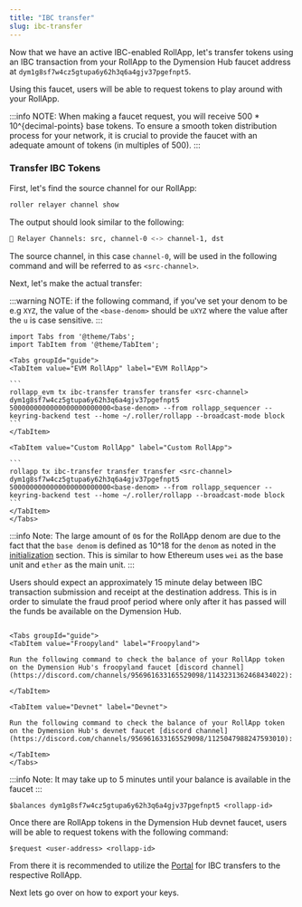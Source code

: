 ```yaml
---
title: "IBC transfer"
slug: ibc-transfer
---
```


Now that we have an active IBC-enabled RollApp, let's transfer tokens using an IBC transaction from your RollApp to the Dymension Hub faucet address at `dym1g8sf7w4cz5gtupa6y62h3q6a4gjv37pgefnpt5`.

Using this faucet, users will be able to request tokens to play around with your RollApp.

:::info NOTE:
When making a faucet request, you will receive 500 \* 10^{decimal-points} base tokens.
To ensure a smooth token distribution process for your network, it is crucial to provide the faucet with an adequate amount of tokens (in multiples of 500).
:::

### Transfer IBC Tokens

First, let's find the source channel for our RollApp:

```bash
roller relayer channel show
```

The output should look similar to the following:

```bash
💈 Relayer Channels: src, channel-0 <-> channel-1, dst
```

The source channel, in this case `channel-0`, will be used in the following command and will be referred to as `<src-channel>`.

Next, let's make the actual transfer:

:::warning NOTE:
if the following command, if you've set your denom to be e.g `XYZ`, the value of the `<base-denom>` should be `uXYZ` where the value after the `u` is case sensitive.
:::

````mdx-code-block
import Tabs from '@theme/Tabs';
import TabItem from '@theme/TabItem';

<Tabs groupId="guide">
<TabItem value="EVM RollApp" label="EVM RollApp">

```
rollapp_evm tx ibc-transfer transfer transfer <src-channel> dym1g8sf7w4cz5gtupa6y62h3q6a4gjv37pgefnpt5 5000000000000000000000000<base-denom> --from rollapp_sequencer --keyring-backend test --home ~/.roller/rollapp --broadcast-mode block
```
</TabItem>

<TabItem value="Custom RollApp" label="Custom RollApp">

```
rollapp tx ibc-transfer transfer transfer <src-channel> dym1g8sf7w4cz5gtupa6y62h3q6a4gjv37pgefnpt5 5000000000000000000000000<base-denom> --from rollapp_sequencer --keyring-backend test --home ~/.roller/rollapp --broadcast-mode block
```
</TabItem>
</Tabs>
````

:::info Note:
The large amount of `0`s for the RollApp denom are due to the fact that the `base denom` is defined as 10^18 for the `denom` as noted in the [initialization](/docs/build/quick-start/roller-quick/initialize.mdx) section.
This is similar to how Ethereum uses `wei` as the base unit and `ether` as the main unit.
:::

Users should expect an approximately 15 minute delay between IBC transaction submission and receipt at the destination address.
This is in order to simulate the fraud proof period where only after it has passed will the funds be available on the Dymension Hub.

````mdx-code-block

<Tabs groupId="guide">
<TabItem value="Froopyland" label="Froopyland">

Run the following command to check the balance of your RollApp token on the Dymension Hub's froopyland faucet [discord channel](https://discord.com/channels/956961633165529098/1143231362468434022):

</TabItem>

<TabItem value="Devnet" label="Devnet">

Run the following command to check the balance of your RollApp token on the Dymension Hub's devnet faucet [discord channel](https://discord.com/channels/956961633165529098/1125047988247593010):

</TabItem>
</Tabs>
````

:::info Note:
It may take up to 5 minutes until your balance is available in the faucet
:::

```
$balances dym1g8sf7w4cz5gtupa6y62h3q6a4gjv37pgefnpt5 <rollapp-id>
```

Once there are RollApp tokens in the Dymension Hub devnet faucet, users will be able to request tokens with the following command:

```
$request <user-address> <rollapp-id>
```

From there it is recommended to utilize the [Portal](https://portal.dymension.xyz/) for IBC transfers to the respective RollApp.

Next lets go over on how to export your keys.
